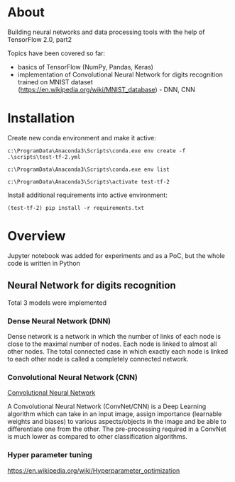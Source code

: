 About
======

Building neural networks and data processing tools with the help of TensorFlow 2.0, part2

Topics have been covered so far:

* basics of TensorFlow (NumPy, Pandas, Keras)
* implementation of Convolutional Neural Network for digits recognition trained on 
  MNIST dataset (https://en.wikipedia.org/wiki/MNIST_database) - DNN, CNN

Installation
=============

Create new conda environment and make it active:

```
c:\ProgramData\Anaconda3\Scripts\conda.exe env create -f .\scripts\test-tf-2.yml

c:\ProgramData\Anaconda3\Scripts\conda.exe env list

c:\ProgramData\Anaconda3\Scripts\activate test-tf-2
```

Install additional requirements into active environment:

```
(test-tf-2) pip install -r requirements.txt
```


Overview
=========

Jupyter notebook was added for experiments and as a PoC, but the whole code is written in Python 

## Neural Network for digits recognition

Total 3 models were implemented

### Dense Neural Network (DNN)

Dense network is a network in which the number of links of each node is close to the maximal number of nodes. 
Each node is linked to almost all other nodes. The total connected case in which exactly each node is linked to each 
other node is called a completely connected network.

### Convolutional Neural Network (CNN)

[Convolutional Neural Network](https://en.wikipedia.org/wiki/Convolutional_neural_network)

A Convolutional Neural Network (ConvNet/CNN) is a Deep Learning algorithm which can take in an input image, 
assign importance (learnable weights and biases) to various aspects/objects in the image and be able to 
differentiate one from the other. The pre-processing required in a ConvNet is much lower 
as compared to other classification algorithms.

### Hyper parameter tuning

https://en.wikipedia.org/wiki/Hyperparameter_optimization
